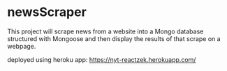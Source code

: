 # newsScraper

This project will scrape news from a website into a Mongo database structured with Mongoose and then display the results of that scrape on a webpage.

deployed using heroku app: https://nyt-reactzek.herokuapp.com/
